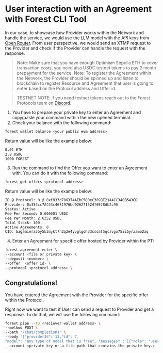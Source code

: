 # User interaction with an Agreement with Forest CLI Tool

In our case, to showcase how Provider works within the Network and handle the service, we would use the LLM model with the API keys from [Open Router](https://openrouter.ai). From user perspective, we would send an XTMP request to the Provider and check if the Provider can handle the request with the response.

> Note: Make sure that you have enough Optimism Sepolia ETH to cover transaction costs, you need also USDC testnet tokens to pay 2 month prepayment for the service.
> Note: To register the Agreement within the Network, the Provider should be spinned up and listen to blockchain to register Resource and Agreement that user is going to enter based on the Protocol address and Offer id.

> TESTNET NOTE: if you need testnet tokens reach out to the Forest Protocols team on [Discord](https://discord.gg/2MsTWq2tc7).

1. You have to prepare your private key to enter an Agreement and copy/paste your command within the new opened terminal.
2. Check your balance with the following command:

```sh
forest wallet balance <your public evm address>
```

Return value will be like the example below:

```txt
0.01 ETH
2.8 USDC
1000 FOREST
```

3. Run the command to find the Offer you want to enter an Agreement with. You can do it with the following command:

```sh
forest get offers <protocol address>
```

Return value will be like the example below:

```txt
ID @ Protocol: 0 @ 0xf833d786374AEbC580eC389BE21A4CC340B543CD
Provider: 0x354cc7AC43c4681976bd926271524f6E28db2c96
Status: Active
Fee Per Second: 0.000001 USDC
Fee Per Month: 2.6352 USDC
Total Stock: 100
Active Agreements: 0
CID: bagaaiera3by5b3mykt7n2q2e4yvglgoh33ssoat5qczvgo75ii5yrxamo2aq
```

4. Enter an Agreement for specific offer hosted by Provider within the PT:

```sh
forest agreement enter \
--account <file or private key> \
--deposit <number> \
--offer  <offer id> \
--protocol <protocol address> \
```

## Congratulations!

You have entered the Agreement with the Provider for the specific offer within the Protocol.

Right now we want to test if User can send a request to Provider and get a response. To do that, we will use the following command:

```sh
forest pipe --to <reciever wallet address> \
--method POST \
--path "/chat/completions" \
--body '{"providerId": 13,"id": 7,
"model": "any type of model that is free", "messages" : [{"role": "user","content": "Say hello world" } ], "pt": "0xf833d786374AEbC580eC389BE21A4CC340B543CD" }' \
--account <private key or a file path that contains the private key.>
```
